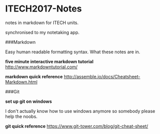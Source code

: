 # ITECH2017-Notes
notes in markdown for ITECH units.

synchronised to my notetaking app.

###Markdown

Easy human readable formatting syntax. What these notes are in.

**five minute interactive markdown tutorial**
http://www.markdowntutorial.com/

**markdown quick reference**
http://assemble.io/docs/Cheatsheet-Markdown.html

###Git

**set up git on windows**

I don't actually know how to use windows anymore so somebody please help the noobs.

**git quick reference**
https://www.git-tower.com/blog/git-cheat-sheet/
